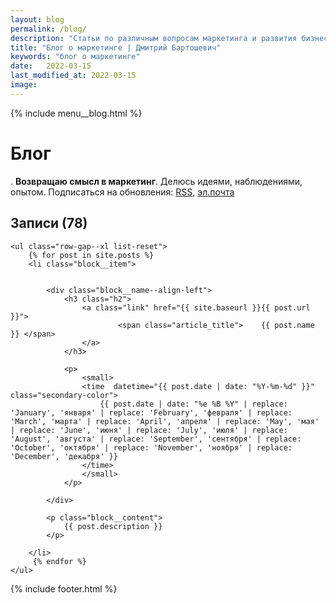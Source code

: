 ```yaml
---
layout: blog
permalink: /blog/
description: "Статьи по различным вопросам маркетинга и развития бизнеса. Делюсь идеями, наблюдениями, опытом." 
title: "Блог о маркетинге | Дмитрий Бартошевич"
keywords: "блог о маркетинге"
date:   2022-03-15
last_modified_at: 2022-03-15
image:
---
```



<div class="body__container">
  
  {% include menu__blog.html %}

<main class="section__content row-gap--l">
       


<div class="intro max-width-text"><h1 class="inline bold">Блог</h1>. 	<strong>Возвращаю смысл в&nbsp;маркетинг</strong>. Делюсь идеями, наблюдениями, опытом. Подписаться на&nbsp;обновления: <a class="link" href="/feed.xml">RSS</a>, <a class="link" href="https://eepurl.com/cmkKcz">эл.почта</a> </div>

	

<div class="full-bleed row-gap--l" id="all-posts">
    <h2 class="h2 bold">Записи (78) </h2>
  
	<ul class="row-gap--xl list-reset">
		{% for post in site.posts %}
		<li class="block__item">


            <div class="block__name--align-left">
                <h3 class="h2">
                    <a class="link" href="{{ site.baseurl }}{{ post.url }}">							
                            <span class="article_title">	{{ post.name }} </span> 
                    </a>
                </h3>

                <p>
                    <small>
                    <time  datetime="{{ post.date | date: "%Y-%m-%d" }}" class="secondary-color"> 						
                        {{ post.date | date: "%e %B %Y" | replace: 'January', 'января' | replace: 'February', 'февраля' | replace: 'March', 'марта' | replace: 'April', 'апреля' | replace: 'May', 'мая' | replace: 'June', 'июня' | replace: 'July', 'июля' | replace: 'August', 'августа' | replace: 'September', 'сентября' | replace: 'October', 'октября' | replace: 'November', 'ноября' | replace: 'December', 'декабря' }}				
                    </time> 
                    </small>
                </p>
            
            </div>
                       
            <p class="block__content">
                {{ post.description }}
            </p>
				
		</li>
		 {% endfor %}
	</ul>
 </div>

</main>

{% include footer.html %}
</div>



